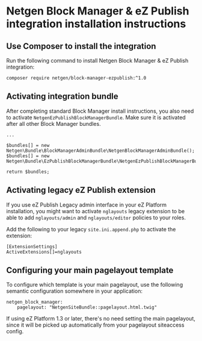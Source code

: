 Netgen Block Manager & eZ Publish integration installation instructions
=======================================================================

Use Composer to install the integration
---------------------------------------

Run the following command to install Netgen Block Manager & eZ Publish integration:

```
composer require netgen/block-manager-ezpublish:^1.0
```

Activating integration bundle
-----------------------------

After completing standard Block Manager install instructions, you also need to activate `NetgenEzPublishBlockManagerBundle`. Make sure it is activated after all other Block Manager bundles.

```
...

$bundles[] = new Netgen\Bundle\BlockManagerAdminBundle\NetgenBlockManagerAdminBundle();
$bundles[] = new Netgen\Bundle\EzPublishBlockManagerBundle\NetgenEzPublishBlockManagerBundle();

return $bundles;
```

Activating legacy eZ Publish extension
--------------------------------------

If you use eZ Publish Legacy admin interface in your eZ Platform installation, you might want to activate `nglayouts` legacy extension to be able to add `nglayouts/admin` and `nglayouts/editor` policies to your roles.

Add the following to your legacy `site.ini.append.php` to activate the extension:

```
[ExtensionSettings]
ActiveExtensions[]=nglayouts
```

Configuring your main pagelayout template
-----------------------------------------

To configure which template is your main pagelayout, use the following semantic configuration
somewhere in your application:

```
netgen_block_manager:
    pagelayout: "NetgenSiteBundle::pagelayout.html.twig"
```

If using eZ Platform 1.3 or later, there's no need setting the main pagelayout, since it will be
picked up automatically from your pagelayout siteaccess config.
